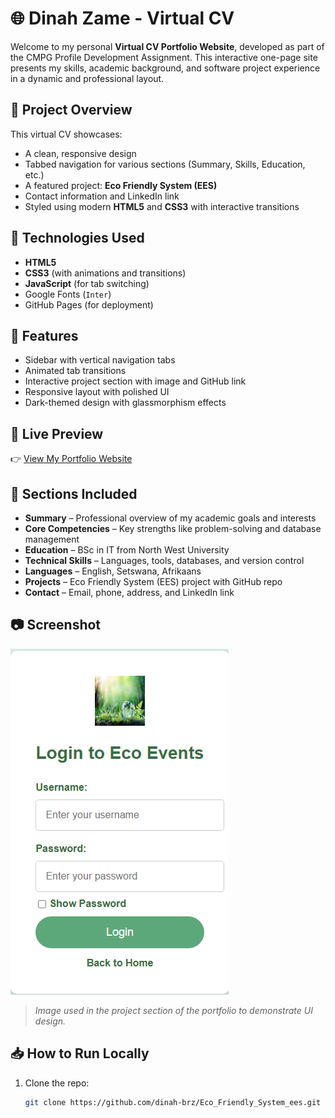 # 🌐 Dinah Zame - Virtual CV

Welcome to my personal **Virtual CV Portfolio Website**, developed as part of the CMPG Profile Development Assignment. This interactive one-page site presents my skills, academic background, and software project experience in a dynamic and professional layout.

## 📁 Project Overview

This virtual CV showcases:
- A clean, responsive design
- Tabbed navigation for various sections (Summary, Skills, Education, etc.)
- A featured project: **Eco Friendly System (EES)**
- Contact information and LinkedIn link
- Styled using modern **HTML5** and **CSS3** with interactive transitions

## 🧠 Technologies Used

- **HTML5**
- **CSS3** (with animations and transitions)
- **JavaScript** (for tab switching)
- Google Fonts (`Inter`)
- GitHub Pages (for deployment)

## 🎨 Features

- Sidebar with vertical navigation tabs
- Animated tab transitions
- Interactive project section with image and GitHub link
- Responsive layout with polished UI
- Dark-themed design with glassmorphism effects

## 🔗 Live Preview

👉 [View My Portfolio Website](https://github.com/dinah-brz/Eco_Friendly_System_ees.git)  

## 📌 Sections Included

- **Summary** – Professional overview of my academic goals and interests
- **Core Competencies** – Key strengths like problem-solving and database management
- **Education** – BSc in IT from North West University
- **Technical Skills** – Languages, tools, databases, and version control
- **Languages** – English, Setswana, Afrikaans
- **Projects** – Eco Friendly System (EES) project with GitHub repo
- **Contact** – Email, phone, address, and LinkedIn link

## 📷 Screenshot

![Eco Events Screenshot](Screenshot%20(143).png)

> _Image used in the project section of the portfolio to demonstrate UI design._

## 📥 How to Run Locally

1. Clone the repo:
   ```bash
   git clone https://github.com/dinah-brz/Eco_Friendly_System_ees.git
